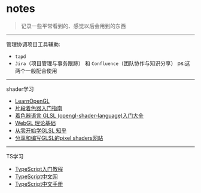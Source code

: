 # notes
 >记录一些平常看到的、感觉以后会用到的东西
---
  管理协调项目工具辅助:
  - `tapd`
  - `Jira`（项目管理与事务跟踪）  和 `Confluence`（团队协作与知识分享） ps:这两个一般配合使用

---
shader学习
  - [LearnOpenGL](https://learnopengl-cn.github.io/intro/)
  - [片段着色器入门指南](https://thebookofshaders.com/?lan=ch)
  - [着色器语言 GLSL (opengl-shader-language)入门大全 ](https://github.com/wshxbqq/GLSL-Card)
  - [WebGL 理论基础](https://webglfundamentals.org/webgl/lessons/zh_cn/)
  - [从零开始学GLSL 知乎](https://zhuanlan.zhihu.com/c_1083379413340438528)
  - [分享和编写GLSL的pixel shaders网站](https://www.shadertoy.com/)

---
TS学习
  - [TypeScript入门教程](https://ts.xcatliu.com/)
  - [TypeScript中文网](https://www.tslang.cn/docs/home.html)
  - [TypeScript中文手册](https://typescript.bootcss.com/tutorials/typescript-in-5-minutes.html)
